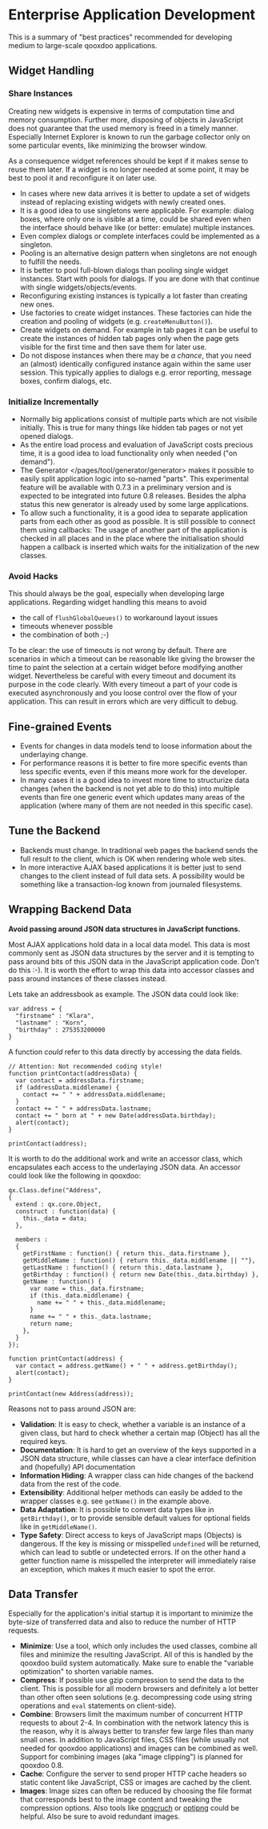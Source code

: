 Enterprise Application Development
==================================

This is a summary of "best practices" recommended for developing medium
to large-scale qooxdoo applications.

Widget Handling
---------------

### Share Instances

Creating new widgets is expensive in terms of computation time and
memory consumption. Further more, disposing of objects in JavaScript
does not guarantee that the used memory is freed in a timely manner.
Especially Internet Explorer is known to run the garbage collector only
on some particular events, like minimizing the browser window.

As a consequence widget references should be kept if it makes sense to
reuse them later. If a widget is no longer needed at some point, it may
be best to pool it and reconfigure it on later use.

-   In cases where new data arrives it is better to update a set of
    widgets instead of replacing existing widgets with newly created
    ones.
-   It is a good idea to use singletons were applicable. For example:
    dialog boxes, where only one is visible at a time, could be shared
    even when the interface should behave like (or better: emulate)
    multiple instances.
-   Even complex dialogs or complete interfaces could be implemented as
    a singleton.
-   Pooling is an alternative design pattern when singletons are not
    enough to fulfill the needs.
-   It is better to pool full-blown dialogs than pooling single widget
    instances. Start with pools for dialogs. If you are done with that
    continue with single widgets/objects/events.
-   Reconfiguring existing instances is typically a lot faster than
    creating new ones.
-   Use factories to create widget instances. These factories can hide
    the creation and pooling of widgets (e.g. `createMenuButton()`).
-   Create widgets on demand. For example in tab pages it can be useful
    to create the instances of hidden tab pages only when the page gets
    visible for the first time and then save them for later use.
-   Do not dispose instances when there may be *a chance*, that you need
    an (almost) identically configured instance again within the same
    user session. This typically applies to dialogs e.g. error
    reporting, message boxes, confirm dialogs, etc.

### Initialize Incrementally

-   Normally big applications consist of multiple parts which are not
    visibile initially. This is true for many things like hidden tab
    pages or not yet opened dialogs.
-   As the entire load process and evaluation of JavaScript costs
    precious time, it is a good idea to load functionality only when
    needed ("on demand").
-   The Generator \</pages/tool/generator/generator\> makes it possible
    to easily split application logic into so-named "parts". This
    experimental feature will be available with 0.7.3 in a preliminary
    version and is expected to be integrated into future 0.8 releases.
    Besides the alpha status this new generator is already used by some
    large applications.
-   To allow such a functionality, it is a good idea to separate
    application parts from each other as good as possible. It is still
    possible to connect them using callbacks: The usage of another part
    of the application is checked in all places and in the place where
    the initialisation should happen a callback is inserted which waits
    for the initialization of the new classes.

### Avoid Hacks

This should always be the goal, especially when developing large
applications. Regarding widget handling this means to avoid

-   the call of `flushGlobalQueues()` to workaround layout issues
-   timeouts whenever possible
-   the combination of both ;-)

To be clear: the use of timeouts is not wrong by default. There are
scenarios in which a timeout can be reasonable like giving the browser
the time to paint the selection at a certain widget before modifying
another widget. Nevertheless be careful with every timeout and document
its purpose in the code clearly. With every timeout a part of your code
is executed asynchronously and you loose control over the flow of your
application. This can result in errors which are very difficult to
debug.

Fine-grained Events
-------------------

-   Events for changes in data models tend to loose information about
    the underlaying change.
-   For performance reasons it is better to fire more specific events
    than less specific events, even if this means more work for the
    developer.
-   In many cases it is a good idea to invest more time to structurize
    data changes (when the backend is not yet able to do this) into
    multiple events than fire one generic event which updates many areas
    of the application (where many of them are not needed in this
    specific case).

Tune the Backend
----------------

-   Backends must change. In traditional web pages the backend sends the
    full result to the client, which is OK when rendering whole web
    sites.
-   In more interactive AJAX based applications it is better just to
    send changes to the client instead of full data sets. A possibility
    would be something like a transaction-log known from journaled
    filesystems.

Wrapping Backend Data
---------------------

**Avoid passing around JSON data structures in JavaScript functions.**

Most AJAX applications hold data in a local data model. This data is
most commonly sent as JSON data structures by the server and it is
tempting to pass around bits of this JSON data in the JavaScript
application code. Don't do this :-). It is worth the effort to wrap this
data into accessor classes and pass around instances of these classes
instead.

Lets take an addressbook as example. The JSON data could look like:

    var address = {
      "firstname" : "Klara",
      "lastname" : "Korn",
      "birthday" : 275353200000
    }

A function *could* refer to this data directly by accessing the data
fields.

    // Attention: Not recommended coding style!
    function printContact(addressData) {
      var contact = addressData.firstname;
      if (addressData.middlename) {
        contact += " " + addressData.middlename;
      }      
      contact += " " + addressData.lastname;
      contact += " born at " + new Date(addressData.birthday);
      alert(contact);
    }

    printContact(address);

It is worth to do the additional work and write an accessor class, which
encapsulates each access to the underlaying JSON data. An accessor could
look like the following in qooxdoo:

    qx.Class.define("Address",
    {
      extend : qx.core.Object,
      construct : function(data) {
        this._data = data;
      },

      members :
      {
        getFirstName : function() { return this._data.firstname },
        getMiddleName : function() { return this._data.middlename || ""},
        getLastName : function() { return this._data.lastname },
        getBirthday : function() { return new Date(this._data.birthday) },
        getName : function() {
          var name = this._data.firstname;
          if (this._data.middlename) {
            name += " " + this._data.middlename;
          }      
          name += " " + this._data.lastname;
          return name;
        },
      }
    });

    function printContact(address) {
      var contact = address.getName() + " " + address.getBirthday();
      alert(contact);
    }

    printContact(new Address(address));

Reasons not to pass around JSON are:

-   **Validation**: It is easy to check, whether a variable is an
    instance of a given class, but hard to check whether a certain map
    (Object) has all the required keys.
-   **Documentation**: It is hard to get an overview of the keys
    supported in a JSON data structure, while classes can have a clear
    interface definition and (hopefully) API documentation
-   **Information Hiding**: A wrapper class can hide changes of the
    backend data from the rest of the code.
-   **Extensibility**: Additional helper methods can easily be added to
    the wrapper classes e.g. see `getName()` in the example above.
-   **Data Adaptation**: It is possible to convert data types like in
    `getBirthday()`, or to provide sensible default values for optional
    fields like in `getMiddleName()`.
-   **Type Safety**: Direct access to keys of JavaScript maps (Objects)
    is dangerous. If the key is missing or misspelled `undefined` will
    be returned, which can lead to subtle or undetected errors. If on
    the other hand a getter function name is misspelled the interpreter
    will immediately raise an exception, which makes it much easier to
    spot the error.

Data Transfer
-------------

Especially for the application's initial startup it is important to
minimize the byte-size of transferred data and also to reduce the number
of HTTP requests.

-   **Minimize**: Use a tool, which only includes the used classes,
    combine all files and minimize the resulting JavaScript. All of this
    is handled by the qooxdoo build system automatically. Make sure to
    enable the "variable optimization" to shorten variable names.
-   **Compress**: If possible use gzip compression to send the data to
    the client. This is possible for all modern browsers and definitely
    a lot better than other often seen solutions (e.g. decompressing
    code using string operations and `eval` statements on client-side).
-   **Combine**: Browsers limit the maximum number of concurrent HTTP
    requests to about 2-4. In combination with the network latency this
    is the reason, why it is always better to transfer few large files
    than many small ones. In addition to JavaScript files, CSS files
    (while usually not needed for qooxdoo applications) and images can
    be combined as well. Support for combining images (aka "image
    clipping") is planned for qooxdoo 0.8.
-   **Cache**: Configure the server to send proper HTTP cache headers so
    static content like JavaScript, CSS or images are cached by the
    client.
-   **Images**: Image sizes can often be reduced by choosing the file
    format that corresponds best to the image content and tweaking the
    compression options. Also tools like
    [pngcruch](http://en.wikipedia.org/wiki/Pngcrush) or
    [optipng](http://optipng.sourceforge.net/) could be helpful. Also be
    sure to avoid redundant images.

